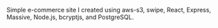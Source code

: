 Simple e-commerce site I created using aws-s3, swipe, React, Express, Massive, Node.js, bcryptjs, and PostgreSQL.